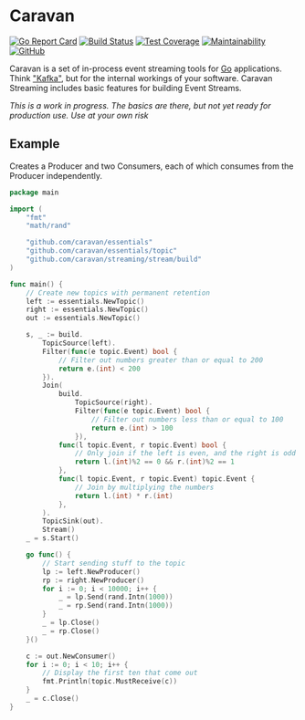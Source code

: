 # Caravan

[![Go Report Card](https://goreportcard.com/badge/github.com/caravan/essentials)](https://goreportcard.com/report/github.com/caravan/essentials) [![Build Status](https://travis-ci.org/caravan/core.svg?branch=main)](https://travis-ci.org/caravan/core) [![Test Coverage](https://api.codeclimate.com/v1/badges/fab37ce47d21ca8c33fd/test_coverage)](https://codeclimate.com/github/caravan/core/test_coverage) [![Maintainability](https://api.codeclimate.com/v1/badges/fab37ce47d21ca8c33fd/maintainability)](https://codeclimate.com/github/caravan/core/maintainability) [![GitHub](https://img.shields.io/github/license/caravan/core)](https://github.com/caravan/essentials/blob/main/LICENSE.md)
 
Caravan is a set of in-process event streaming tools for [Go](https://golang.org/) applications. Think ["Kafka"](https://kafka.apache.org), but for the internal workings of your software. Caravan Streaming includes basic features for building Event Streams.

_This is a work in progress. The basics are there, but not yet ready for production use. Use at your own risk_

## Example

Creates a Producer and two Consumers, each of which consumes from the Producer independently.

```go
package main

import (
    "fmt"
    "math/rand"

    "github.com/caravan/essentials"
    "github.com/caravan/essentials/topic"
	"github.com/caravan/streaming/stream/build"
)

func main() {
    // Create new topics with permanent retention
    left := essentials.NewTopic()
    right := essentials.NewTopic()
    out := essentials.NewTopic()

    s, _ := build.
        TopicSource(left).
        Filter(func(e topic.Event) bool {
            // Filter out numbers greater than or equal to 200
            return e.(int) < 200
        }).
        Join(
            build.
                TopicSource(right).
                Filter(func(e topic.Event) bool {
                    // Filter out numbers less than or equal to 100
                    return e.(int) > 100
                }),
            func(l topic.Event, r topic.Event) bool {
                // Only join if the left is even, and the right is odd
                return l.(int)%2 == 0 && r.(int)%2 == 1
            },
            func(l topic.Event, r topic.Event) topic.Event {
                // Join by multiplying the numbers
                return l.(int) * r.(int)
            },
        ).
        TopicSink(out).
        Stream()
    _ = s.Start()

    go func() {
        // Start sending stuff to the topic
        lp := left.NewProducer()
        rp := right.NewProducer()
        for i := 0; i < 10000; i++ {
            _ = lp.Send(rand.Intn(1000))
            _ = rp.Send(rand.Intn(1000))
        }
        _ = lp.Close()
        _ = rp.Close()
    }()

    c := out.NewConsumer()
    for i := 0; i < 10; i++ {
        // Display the first ten that come out
        fmt.Println(topic.MustReceive(c))
    }
    _ = c.Close()
}
```
